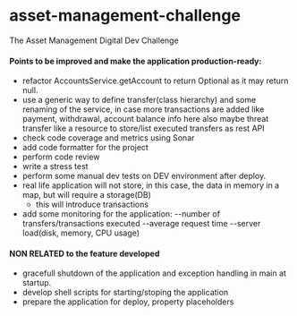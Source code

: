 # asset-management-challenge
The Asset Management Digital  Dev Challenge

#### Points to be improved and make the application production-ready: ####
* refactor AccountsService.getAccount to return Optional as it may return null.
* use a generic way to define transfer(class hierarchy) and some renaming of the service, in case more transactions are added
   like payment, withdrawal, account balance info
   here also maybe threat transfer like a resource to store/list executed transfers as rest API
* check code coverage and metrics using Sonar
* add code formatter for the project
* perform code review
* write a stress test
* perform some manual dev tests on DEV environment after deploy.
* real life application will not store, in this case, the data in memory in a map, but will require a storage(DB)
    * this will introduce transactions
* add some monitoring for the application:
         --number of transfers/transactions executed
         --average request time
         --server load(disk, memory, CPU usage)

#### NON RELATED to the feature developed ####
* gracefull shutdown of the application and exception handling in main at startup.
* develop shell scripts for starting/stoping the application
* prepare the application for deploy, property placeholders





